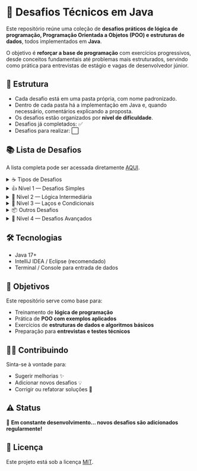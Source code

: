 # 🚀 Desafios Técnicos em Java

Este repositório reúne uma coleção de **desafios práticos de lógica de programação, Programação Orientada a Objetos (POO) e estruturas de dados**, todos implementados em **Java**.

O objetivo é **reforçar a base de programação** com exercícios progressivos, desde conceitos fundamentais até problemas mais estruturados, servindo como prática para entrevistas de estágio e vagas de desenvolvedor júnior.

## 📂 Estrutura

- Cada desafio está em uma pasta própria, com nome padronizado.
- Dentro de cada pasta há a implementação em Java e, quando necessário, comentários explicando a proposta.
- Os desafios estão organizados por **nível de dificuldade**.
- Desafios já completados: ✅
- Desafios para realizar: ⬜

## 📚 Lista de Desafios

A lista completa pode ser acessada diretamente [AQUI](https://github.com/Mayconzedeck/Desafios-Tecnicos-Java/blob/main/Lista%20de%20Desafios.txt).

<details>
  <summary>☕ Tipos de Desafios</summary>
  
- 🗂️ Arrays e Collections
- 🧩 Lógica e Condições
- 🔢 Operações Matemáticas Básicas
- 🤔 Operadores Lógicos
- 🐒 Orientação a Objetos
- 📝 Strings e Manipulação de Texto
</details>

<details>
  <summary>👍 Nível 1 — Desafios Simples</summary>

- ⬜ 000. Olá, Mundo!
- ⬜ 001. Verificador de Palíndromo
- ⬜ 002. Soma de números únicos
- ⬜ 003. Orientação a Objetos: Zoológico
- ⬜ 004. Contador de Vogais
- ⬜ 005. Fatorial
- ⬜ 006. Números Primos
- ⬜ 007. Inverter String
- ⬜ 008. Saudação personalizada com ponto de exclamação
- ⬜ 009. Receber dois números e mostrar operações
- ⬜ 010. Verificar se uma string contém apenas dígitos
- ...
</details>

<details>
  <summary>🧠 Nível 2 — Lógica Intermediária</summary>

- ⬜ 001. Soma dos Dígitos
- ⬜ 002. Fibonacci até N termos
- ⬜ 003. Remover Duplicados de um Array
- ⬜ 004. Maior e menor número de uma lista
- ⬜ 005. Contar Frequência de Caracteres
- ...
</details>

<details>
  <summary>🔁 Nível 3 — Laços e Condicionais</summary>

- ⬜ 001. Contagem Regressiva
- ⬜ 002. Números Pares de 1 a 100
- ⬜ 003. Soma de 10 números digitados
- ⬜ 004. Número Secreto com Tentativas Infinitas
- ...
</details>

<details>
  <summary>📦 Outros Desafios</summary>

- ⬜ 001. Conversor de decimal para binário
- ⬜ 002. Conversor de binário para decimal
- ...
</details>

<details>
  <summary>🚀 Nível 4 — Desafios Avançados</summary>

- ⬜ 001. Sistema de cadastro de alunos
- ⬜ 002. Implementar fila e pilha com ArrayList
- ...
</details>

## 🛠️ Tecnologias
- Java 17+
- IntelliJ IDEA / Eclipse (recomendado)
- Terminal / Console para entrada de dados

## 📌 Objetivos
Este repositório serve como base para:
- Treinamento de **lógica de programação**
- Prática de **POO com exemplos aplicados**
- Exercícios de **estruturas de dados e algoritmos básicos**
- Preparação para **entrevistas e testes técnicos**

## 👨‍💻 Contribuindo
Sinta-se à vontade para:
- Sugerir melhorias ✨
- Adicionar novos desafios 💡
- Corrigir ou refatorar soluções 🔧

## ⚠️ Status
📌 **Em constante desenvolvimento... novos desafios são adicionados regularmente!**

## 📄 Licença
Este projeto está sob a licença [MIT](LICENSE).
